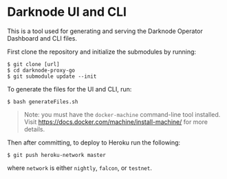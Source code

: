# Darknode UI and CLI

This is a tool used for generating and serving the Darknode Operator Dashboard and CLI files.

First clone the repository and initialize the submodules by running:

    $ git clone [url]
    $ cd darknode-proxy-go
    $ git submodule update --init

To generate the files for the UI and CLI, run:

    $ bash generateFiles.sh

> Note: you must have the `docker-machine` command-line tool installed. Visit https://docs.docker.com/machine/install-machine/ for more details.

Then after committing, to deploy to Heroku run the following:

    $ git push heroku-network master

where `network` is either `nightly`, `falcon`, or `testnet`.